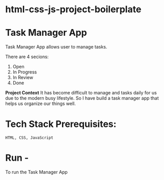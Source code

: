 # html-css-js-project-boilerplate

# Task Manager App

Task Manager App allows user to manage tasks.

There are 4 secions:
1. Open
2. In Progress
3.  In Review
4. Done

**Project Context**
It has become difficult to manage and tasks daily for us due to the modern busy lifestyle. So I have build a task manager app that helps us organize our things well.

# Tech Stack Prerequisites:
    HTML, CSS, JavaScript

# Run - 
To run the Task Manager App
  
 


